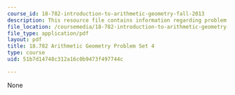 ```yaml
---
course_id: 18-782-introduction-to-arithmetic-geometry-fall-2013
description: This resource file contains information regarding problem set 4.
file_location: /coursemedia/18-782-introduction-to-arithmetic-geometry-fall-2013/51b7d14748c312a16c0b9473f497744c_MIT18_782F13_pset4.pdf
file_type: application/pdf
layout: pdf
title: 18.782 Arithmetic Geometry Problem Set 4
type: course
uid: 51b7d14748c312a16c0b9473f497744c

---
```

None